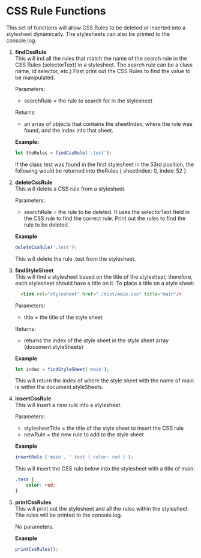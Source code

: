 # **CSS Rule Functions**

This set of functions will allow CSS Rules to be deleted or inserted into a stylesheet dynamically.  The stylesheets can also be printed to the console.log.

1.  **findCssRule**<br>
    This will ind all the rules that match the name of the search rule in the CSS Rules (selectorText) in a stylesheet.  The search rule can be a class name, id selector, etc.)  First print out the CSS Rules to find the value to be manipulated.

    Parameters:<br>
    -  searchRule = the rule to search for in the stylesheet

    Returns:<br>
    -  an array of objects that contains the sheetIndex, where the rule was found, and the index into that sheet.

    **Example:**
    ```javascript
    let theRules = findCssRule('.test');
    ```

    If the class test was found in the first stylesheet in the 53rd position, the following would be returned into theRules { sheetIndex: 0, index: 52 }.

2.  **deleteCssRule**<br>
    This will delete a CSS rule from a stylesheet.

    Parameters:<br>
    - searchRule = the rule to be deleted.  It uses the selectorText field in the CSS rule to find the correct rule.  Print out the rules to find the rule to be deleted.

    **Example**
    ```javascript
    deleteCssRule('.test');
    ```

    This will delete the rule .test from the stylesheet.

3.  **findStyleSheet**<br>
    This will find a stylesheet based on the title of the stylesheet; therefore, each stylesheet should have a title on it.  To place a title on a style sheet:

    ```html
      <link rel="stylesheet" href="./dist/main.css" title="main"/>
    ```

    Parameters:<br>
    - title = the title of the style sheet

    Returns:<br>
    - returns the index of the style sheet in the style sheet array (document.styleSheets)

    **Example**
    ```javascript
    let index = findStyleSheet('main');
    ```

    This will return the index of where the style sheet with the name of main is within the document.styleSheets.

4.  **insertCssRule**<br>
    This will insert a new rule into a stylesheet.

    Parameters:<br>
    - stylesheetTitle = the title of the style sheet to insert the CSS rule
    - newRule = the new rule to add to the style sheet

    **Example**
    ```javascript
    insertRule ('main', '.test { color: red }');
    ```

    This will insert the CSS rule below into the stylesheet with a title of main:
    ```css
    .test {
        color: red;
    }
    ```

5.  **printCssRules**<br>
    This will print out the stylesheet and all the rules within the stylesheet.  The rules will be printed to the console.log.

    No parameters.

    **Example**
    ```javascript
    printCssRules();
    ```
